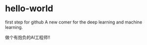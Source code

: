 # hello-world
first step for github
A new comer for the deep learning and machine learning.

做个有抱负的AI工程师!!

